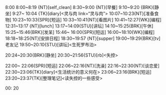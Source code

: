
8:00
8:00~8:19 {NT}[self_clean]
8:30~9:00 {NT}[早餐]
9:10~9:20 {BRK}[静坐]
9:27~ 10:04 {TK}[diary]<灵与肉 link=“灵与肉”>
10:07~10:23{NT}[准备食物]
10:23~10:33{SPR}[短运]
10:33~10:41{NT}[看图片]
10:41~12:27{WK}[编程]<life-time-tracker>
12:31~13:17 {NT}[lunch]
13:17~14:09{STU}[讲坛]
14:10~15:25{BRK}[午休]
15:25~15:46{BRK}[发呆]
15:46~ 16:00{SPR}[短运]
16:00~18:10{WK}[编程]<life-time-tracker>
18:18~18:25{NT}[安排日程]
18:30~19:57 {NT}[supper]
19:00~19:29{BRK}[tv]老友记
19:50~20:10{STU}[讲坛]<生死罗布泊>

20:24~20:30{BRK}[静坐]
20:30~21:56{STU}[rb]<失控> 

22:00~ 22:06{SPR}[短运]
22:06~22:16{NT}[洗澡]
22:16~22:30{NT}[谈恋爱]
22:30~23:06{TK}[diary]<生活统计的意义何在>
23:06~23:16{BRK}[短运]
23:20~23:37{TK}[整理笔记]<读失控的一些感受>

00: 20


